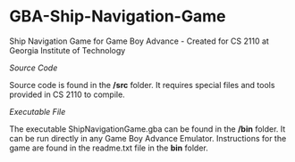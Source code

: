 GBA-Ship-Navigation-Game
========================

Ship Navigation Game for Game Boy Advance - Created for CS 2110 at Georgia Institute of Technology

*Source Code*

Source code is found in the **/src** folder. It requires special files and tools provided in CS 2110 to compile.

*Executable File*

The executable ShipNavigationGame.gba can be found in the **/bin** folder. It can be run directly in any Game Boy Advance Emulator. Instructions for the game are found in the readme.txt file in the **bin** folder.

